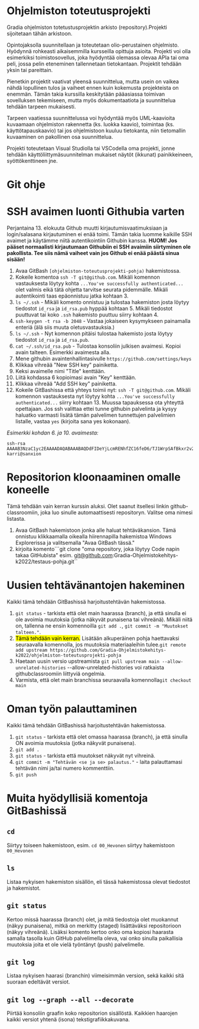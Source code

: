 # Ohjelmiston toteutusprojekti

Gradia ohjelmiston totetustusprojektin arkisto (repository).Projekti sijoitetaan tähän arkistoon.

Opintojaksolla suunnitellaan ja toteutetaan olio-perustainen ohjelmisto. Hyödynnä rohkeasti aikaisemmilla kursseilla opittuja asioita. Projekti voi olla esimerkiksi toimistosovellus, joka hyödyntää olemassa olevaa APIa tai oma peli, jossa pelin eteneminen tallennetaan tietokantaan. Projektit tehdään yksin tai pareittain. 

Pienetkin projektit vaativat yleensä suunnittelua, mutta usein on vaikea nähdä lopullinen tulos ja vaiheet ennen kuin kokemusta projekteista on enemmän. Tämän takia kurssilla keskitytään pääasiassa toimivan sovelluksen tekemiseen, mutta myös dokumentaatiota ja suunnittelua tehdään tarpeen mukaisesti.

Tarpeen vaatiessa suunnittelussa voi hyödyntää myös UML-kaavioita kuvaamaan ohjelmiston rakennetta (ks. luokka kaavio), toimintaa (ks. käyttötapauskaavio) tai jos ohjelmistoon kuuluu tietokanta, niin tietomallin kuvaaminen on pakollinen osa suunnittelua. 

Projekti toteutetaan Visual Studiolla tai VSCodella oma projekti, jonne tehdään käyttöliittymäsuunnitelman mukaiset näytöt (ikkunat) painikkeineen, syöttökenttineen jne.


# Git ohje

# SSH avaimen luonti Githubia varten
Perjantaina 13. elokuuta Github muutti kirjautumisvaatimuksiaan ja login/salasana kirjautuminen ei enää toimi. Tämän takia luomme kaikille SSH avaimet ja käytämme niitä autentikointiin Githubin kanssa.
**HUOM! Jos pääset normaalisti kirjautumaan Githubiin ei SSH avaimiin siirtyminen ole pakollista. Tee siis nämä vaiheet vain jos Github ei enää päästä sinua sisään!**

1. Avaa GitBash ```[ohjelmiston-toteutusprojekti-pohja)``` hakemistossa.
2. Kokeile komentoa ```ssh -T git@github.com```. Mikäli komennon vastauksesta löytyy kohta ```...You've successfully authenticated...``` olet valmis eikä tätä ohjetta tarvitse seurata pidemmälle. Mikäli autentikointi taas epäonnistuu jatka kohtaan 3.
3. ```ls ~/.ssh``` - Mikäli komento onnistuu ja tulostaa hakemiston josta löytyy tiedostot ```id_rsa``` ja ```id_rsa.pub``` hyppää kohtaan 5. Mikäli tiedostot puuttuvat tai koko ```.ssh``` hakemisto puuttuu siirry kohtaan 4.
4. ```ssh-keygen -t rsa -b 2048``` - Vastaa jokaiseen kysymykseen painamalla enteriä (älä siis muuta oletusvastauksia.)
5. ```ls ~/.ssh``` - Nyt komennon pitäisi tulostaa hakemisto josta löytyy tiedostot ```id_rsa``` ja ```id_rsa.pub```.
6. ```cat ~/.ssh/id_rsa.pub``` - Tulostaa konsoliin julkisen avaimesi. Kopioi avain talteen. Esimerkki avaimesta alla.
7. Mene githubin avaintenhallintasivulle ```https://github.com/settings/keys```
8. Klikkaa vihreää "New SSH key" painiketta.
9. Keksi avaimelle nimi "Title" kenttään.
10. Liitä kohdassa 6 kopioimasi avain "Key" kenttään.
11. Klikkaa vihreää "Add SSH key" painiketta.
12. Kokeile GitBashissa että yhteys toimii nyt: ```ssh -T git@github.com```. Mikäli komennon vastauksesta nyt löytyy kohta ```...You've successfully authenticated...``` siirry kohtaan 13. Muussa tapauksessa ota yhteyttä opettajaan. Jos ssh valittaa ettei tunne githubin palvelinta ja kysyy haluatko varmasti lisätä tämän palvelimen tunnettujen palvelimien listalle, vastaa ```yes``` (kirjoita sana yes kokonaan).

*Esimerkki kohdan 6. ja 10. avaimesta:*
```
ssh-rsa AAAAB3NzaC1yc2EAAAADAQABAAABAQDdFIDeYjLcmRENhfZC16feD6/TJ1WrpSAfBkxr2v2+u5tbiNsSHLLV0rhqwmajZXkEBSjL97PyT3LVNemMa82BI3BB53t5An61DO8GgP0IY+jQef6P5HoFnfD2Pxu4PxpAjse5dZaZa7GR8nyLEzYUh38C+/p7H5eMNolZiSqgPHFtPDXwa6GvY2gYUDdhFGZmNMXFZ3sTVMjtdA/CDsO4kNCG8CFddTsFsrBhiS1j9nvARd2MgaN+3EL5beehTjr1/BZqyRc5vcfM2SUCqaFbdxq6Y1dXfGGLzNrwvVCa36a4LrNOoeQn930Ay15VhQ8xKBIta/IQY42e2RFfzeiN karri@sanxion
```

# Repositorion kloonaaminen omalle koneelle
Tämä tehdään vain kerran kurssin aluksi. Olet saanut itsellesi linkin github-classroomiin, joka luo sinulle automaattisesti repositoryn. Valitse oma nimesi listasta.

1. Avaa GitBash hakemistoon jonka alle haluat tehtäväkansion. Tämä onnistuu klikkaamalla oikealla hiirennapilla hakemistoa Windows Explorerissa ja valitsemalla "Avaa GitBash tässä."
2. kirjoita komento```git clone "oma repository, joka löytyy Code napin takaa GitHubista" esim. git@github.com:Gradia-Ohjelmistokehitys-k2022/testaus-pohja.git``


# Uusien tehtävänantojen hakeminen
Kaikki tämä tehdään GitBashissä harjoitustehtävän hakemistossa.
1. ```git status``` - tarkista että olet main haarassa (branch), ja että sinulla ei ole avoimia muutoksia (jotka näkyvät punaisena tai vihreänä). Mikäli niitä on, tallenna ne ensin komennoilla ```git add .```, ```git commit -m "Muutokset talteen."```.
2. <mark>Tämä tehdään vain kerran.</mark> Lisätään alkuperäinen pohja haettavaksi seuraavalla komennolla, jos muutoksia materiaaleihin tulee.```git remote add upstream https://github.com/Gradia-Ohjelmistokehitys-k2022/ohjelmiston-toteutusprojekti-pohja```
3. Haetaan uusin versio upstreamista ``git pull upstream main --allow-unrelated-histories`` --allow-unrelated-histories voi ratkaista githubclassroomiin liittyviä ongelmia.
4. Varmista, että olet main branchissa seuraavalla komennolla```git checkout main```


# Oman työn palauttaminen
Kaikki tämä tehdään GitBashissä harjoitustehtävän hakemistossa.
1. ```git status``` - tarkista että olet omassa haarassa (branch), ja että sinulla ON avoimia muutoksia (jotka näkyvät punaisena).
2. ```git add .```
3. ```git status``` - tarkista että muutokset näkyvät nyt vihreinä.
4. ```git commit -m "Tehtävän <se ja se> palautus."``` - laita palauttamasi tehtävän nimi ja/tai numero kommenttiin.
5. ```git push``` 

# Muita hyödyllisiä komentoja GitBashissä

## ```cd```
Siirtyy toiseen hakemistoon, esim. ```cd 00_Hevonen``` siirtyy hakemistoon ```00_Hevonen```

## ```ls```
Listaa nykyisen hakemiston sisällön, eli tässä hakemistossa olevat tiedostot ja hakemistot.

## ```git status```
Kertoo missä haarassa (branch) olet, ja mitä tiedostoja olet muokannut (näkyy punaisena), mitkä on merkitty (staged) lisättäväksi repositorioon (näkyy vihreänä). Lisäksi komento kertoo onko oma kopiosi haarasta samalla tasolla kuin GitHub palvelimella oleva, vai onko sinulla paikallisia muutoksia joita et ole vielä työntänyt (push) palvelimelle.

## ```git log```
Listaa nykyisen haarasi (branchin) viimeisimmän version, sekä kaikki sitä suoraan edeltävät versiot.

## ```git log --graph --all --decorate```
Piirtää konsoliin graafin koko repositorion sisällöstä. Kaikkien haarojen kaikki versiot yhtenä (isona) tekstigrafiikkakuvana.


